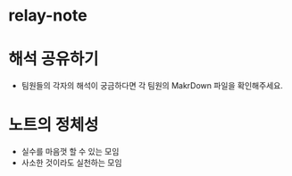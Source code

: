 # relay-note

# 해석 공유하기
- 팀원들의 각자의 해석이 궁금하다면 각 팀원의 MakrDown 파일을 확인해주세요.

# 노트의 정체성
- 실수를 마음껏 할 수 있는 모임
- 사소한 것이라도 실천하는 모임